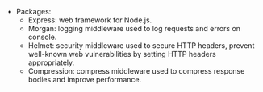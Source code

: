 - Packages:
  - Express: web framework for Node.js.
  - Morgan: logging middleware used to log requests and errors on console.
  - Helmet: security middleware used to secure HTTP headers, prevent well-known web vulnerabilities by setting HTTP headers appropriately.
  - Compression: compress middleware used to compress response bodies and improve performance.
